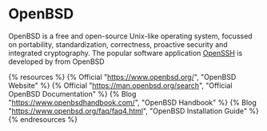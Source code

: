 # OpenBSD

OpenBSD is a free and open-source Unix-like operating system, focussed on portability, standardization, correctness, proactive security and integrated cryptography. The popular software application [OpenSSH](https://www.openssh.com/) is developed by from OpenBSD

{% resources %}
  {% Official "https://www.openbsd.org/", "OpenBSD Website" %}
  {% Official "https://man.openbsd.org/search", "Official OpenBSD Documentation" %}
  {% Blog "https://www.openbsdhandbook.com/", "OpenBSD Handbook" %}
  {% Blog "https://www.openbsd.org/faq/faq4.html", "OpenBSD Installation Guide" %}
{% endresources %}
